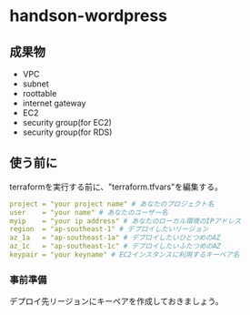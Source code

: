 # handson-wordpress

## 成果物
* VPC
* subnet
* roottable
* internet gateway
* EC2
* security group(for EC2)
* security group(for RDS)

## 使う前に
terraformを実行する前に、"terraform.tfvars"を編集する。

```yaml
project = "your project name" # あなたのプロジェクト名
user    = "your name" # あなたのユーザー名
myip    = "your ip address" # あなたのローカル環境のIPアドレス
region  = "ap-southeast-1" # デプロイしたいリージョン
az_1a   = "ap-southeast-1a" # デプロイしたいひとつめのAZ
az_1c   = "ap-southeast-1c" # デプロイしたいふたつめのAZ
keypair = "your keyname" # EC2インスタンスに利用するキーペア名
```

### 事前準備
デプロイ先リージョンにキーペアを作成しておきましょう。